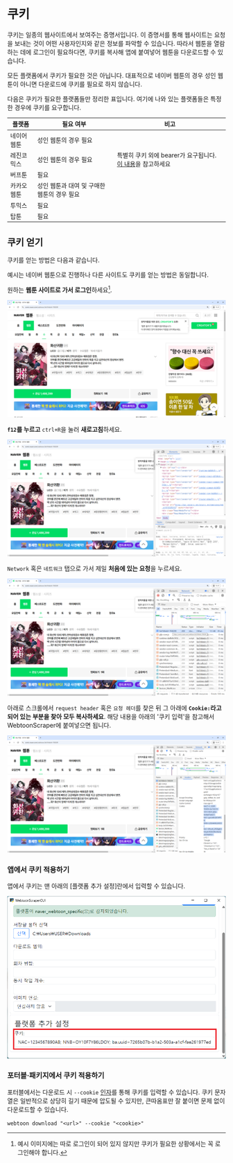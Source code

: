 # 쿠키

쿠키는 일종의 웹사이트에서 보여주는 증명서입니다.
이 증명서를 통해 웹사이트는 요청을 보내는 것이 어떤 사용자인지와 같은 정보를 파악할 수 있습니다.
따라서 웹툰을 열람하는 데에 로그인이 필요하다면, 쿠키를 복사해 앱에 붙여넣어 웹툰을 다운로드할 수 있습니다.

모든 플랫폼에서 쿠키가 필요한 것은 아닙니다.
대표적으로 네이버 웹툰의 경우 성인 웹툰이 아니면 다운로드에 쿠키를 필요로 하지 않습니다.

다음은 쿠키가 필요한 플랫폼들만 정리한 표입니다.
여기에 나와 있는 플랫폼들은 특정한 경우에 쿠키를 요구합니다.

| 플랫폼 | 필요 여부 | 비고 |
|--|--|--|
| 네이어 웹툰 | 성인 웹툰의 경우 필요 | |
| 레진코믹스 | 성인 웹툰의 경우 필요 | 특별히 쿠키 외에 bearer가 요구됩니다. [이 내용](platforms.md#레진코믹스-bearer)을 참고하세요 |
| 버프툰 | 필요 | |
| 카카오 웹툰 | 성인 웹툰과 대여 및 구매한 웹툰의 경우 필요 | |
| 투믹스 | 필요 | |
| 탑툰 | 필요 | |

## 쿠키 얻기

쿠키를 얻는 방법은 다음과 같습니다.

예시는 네이버 웹툰으로 진행하나 다른 사이트도 쿠키를 얻는 방법은 동일합니다.

원하는 **웹툰 사이트로 가서 로그인**하세요[^1].

[^1]: 예시 이미지에는 따로 로그인이 되어 있지 않지만 쿠키가 필요한 상황에서는 꼭 로그인해야 합니다.

![원하는 페이지로 가서 로그인한 상황](image/cookie/cookie-0-open-website.png)

**`f12`를 누르고** `ctrl+R`을 눌러 **새로고침**하세요.

![devtool이 열려 있는 모습](image/cookie/cookie-1-open-devtools.png)

`Network` 혹은 `네트워크` 탭으로 가서 제일 **처음에 있는 요청**을 누르세요.

![첫 번째 요청을 클릭한 모습](image/cookie/cookie-2-refresh-and-find.png)

아래로 스크롤에서 `request header` 혹은 `요청 헤더`를 찾은 뒤 그 아래에 **`Cookie:`라고 되어 있는 부분을 찾아 모두 복사하세요**.
해당 내용을 아래의 '쿠키 입력'을 참고해서 WebtoonScraper에 붙여넣으면 됩니다.

![쿠키를 복사한 모습](image/cookie/cookie-3-find-cookie.png)

### 앱에서 쿠키 적용하기

앱에서 쿠키는 맨 아래의 [플랫폼 추가 설정]란에서 입력할 수 있습니다.

![cookie inserted](image/app-guide/1727108032165.png)

### 포터블·패키지에서 쿠키 적용하기

포터블에서는 다운로드 시 `--cookie` [인자](downloading-cli.md#추가-인자-설정)를 통해 쿠키를 입력할 수 있습니다.
쿠키 문자열은 일반적으로 상당히 길기 때문에 압도될 수 있지만, 큰따옴표만 잘 붙이면 문제 없이 다운로드할 수 있습니다.

```console
webtoon download "<url>" --cookie "<cookie>"
```
